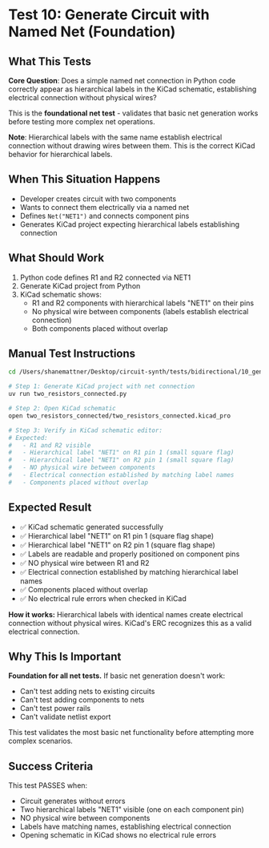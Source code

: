 # Test 10: Generate Circuit with Named Net (Foundation)

## What This Tests

**Core Question**: Does a simple named net connection in Python code correctly appear as hierarchical labels in the KiCad schematic, establishing electrical connection without physical wires?

This is the **foundational net test** - validates that basic net generation works before testing more complex net operations.

**Note**: Hierarchical labels with the same name establish electrical connection without drawing wires between them. This is the correct KiCad behavior for hierarchical labels.

## When This Situation Happens

- Developer creates circuit with two components
- Wants to connect them electrically via a named net
- Defines `Net("NET1")` and connects component pins
- Generates KiCad project expecting hierarchical labels establishing connection

## What Should Work

1. Python code defines R1 and R2 connected via NET1
2. Generate KiCad project from Python
3. KiCad schematic shows:
   - R1 and R2 components with hierarchical labels "NET1" on their pins
   - No physical wire between components (labels establish electrical connection)
   - Both components placed without overlap

## Manual Test Instructions

```bash
cd /Users/shanemattner/Desktop/circuit-synth/tests/bidirectional/10_generate_with_net

# Step 1: Generate KiCad project with net connection
uv run two_resistors_connected.py

# Step 2: Open KiCad schematic
open two_resistors_connected/two_resistors_connected.kicad_pro

# Step 3: Verify in KiCad schematic editor:
# Expected:
#   - R1 and R2 visible
#   - Hierarchical label "NET1" on R1 pin 1 (small square flag)
#   - Hierarchical label "NET1" on R2 pin 1 (small square flag)
#   - NO physical wire between components
#   - Electrical connection established by matching label names
#   - Components placed without overlap
```

## Expected Result

- ✅ KiCad schematic generated successfully
- ✅ Hierarchical label "NET1" on R1 pin 1 (square flag shape)
- ✅ Hierarchical label "NET1" on R2 pin 1 (square flag shape)
- ✅ Labels are readable and properly positioned on component pins
- ✅ NO physical wire between R1 and R2
- ✅ Electrical connection established by matching hierarchical label names
- ✅ Components placed without overlap
- ✅ No electrical rule errors when checked in KiCad

**How it works:** Hierarchical labels with identical names create electrical connection without physical wires. KiCad's ERC recognizes this as a valid electrical connection.

## Why This Is Important

**Foundation for all net tests.** If basic net generation doesn't work:
- Can't test adding nets to existing circuits
- Can't test adding components to nets
- Can't test power rails
- Can't validate netlist export

This test validates the most basic net functionality before attempting more complex scenarios.

## Success Criteria

This test PASSES when:
- Circuit generates without errors
- Two hierarchical labels "NET1" visible (one on each component pin)
- NO physical wire between components
- Labels have matching names, establishing electrical connection
- Opening schematic in KiCad shows no electrical rule errors
